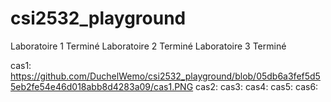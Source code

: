 # csi2532_playground
Laboratoire 1 Terminé
Laboratoire 2 Terminé
Laboratoire 3 Terminé

cas1: https://github.com/DuchelWemo/csi2532_playground/blob/05db6a3fef5d55eb2fe54e46d018abb8d4283a09/cas1.PNG
cas2:
cas3:
cas4:
cas5:
cas6:



